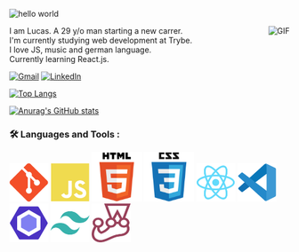 <!-- <h1>Hi there 👋</h1> -->
![hello world](https://github.com/hayat-tamboli/hayat-tamboli/raw/master/hello-world.png)

<!-- <div id="header" align="left">
  <img src="https://media.giphy.com/media/M9gbBd9nbDrOTu1Mqx/giphy.gif" width="100"/>
</div> -->

<img align="right" alt="GIF" src="https://media.giphy.com/media/MC6eSuC3yypCU/giphy.gif" />
<p>I am Lucas. A 29 y/o man starting a new carrer.</br>
I'm currently studying web development at Trybe.</br>
I love JS, music and german language.</br>
Currently learning React.js.</p>

[![Gmail](https://img.shields.io/badge/-GMAIL-D14836?style=for-the-badge&logo=gmail&logoColor=white)](mailto:lucasbs.code@gmail.com)
[![LinkedIn](https://img.shields.io/badge/-LINKEDIN-0077B5?style=for-the-badge&logo=linkedin&logoColor=white)](https://www.linkedin.com/in/lucas-barreto-/)

<!-- <hr> -->
 
<!--
**lucasbarreto92/lucasbarreto92** is a ✨ _special_ ✨ repository because its `README.md` (this file) appears on your GitHub profile.

Here are some ideas to get you started:

- 🔭 I’m currently working on ...
- 🌱 I’m currently learning ...
- 👯 I’m looking to collaborate on ...
- 🤔 I’m looking for help with ...
- 💬 Ask me about ...
- 📫 How to reach me: ...
- 😄 Pronouns: ...
- ⚡ Fun fact: ...
-->

 <!--
**lucasbarreto92/lucasbarreto92** is a ✨ _special_ ✨ repository because its `README.md` (this file) appears on your GitHub profile.

Here are some ideas to get you started:

- 🔭 I’m currently working on ...
- 🌱 I’m currently learning ...
- 👯 I’m looking to collaborate on ...
- 🤔 I’m looking for help with ...
- 💬 Ask me about ...
- 📫 How to reach me: ...
- 😄 Pronouns: ...
- ⚡ Fun fact: ...
-->

<div text-align="center">
  <div display="inline-block">
    
  [![Top Langs](https://github-readme-stats.vercel.app/api/top-langs/?username=lucasbarreto92&theme=dark&background=000000)](https://github.com/anuraghazra/github-readme-stats)

   <!-- [![GitHub Streak](http://github-readme-streak-stats.herokuapp.com?user=lucasbarreto92&theme=dark&background=000000)](https://git.io/streak-stats) -->

  [![Anurag's GitHub stats](https://github-readme-stats.vercel.app/api?username=lucasbarreto92&theme=dark&background=000000)](https://github.com/anuraghazra/github-readme-stats)
  </div>

<!--   <div display="inline-block">
    <a href="https://app.daily.dev/lucasBSCode">
      <img display="inline-block" src="https://api.daily.dev/devcards/070c5a177f4249ebad9ee0307f933254.png?r=rlh" width="30%" alt="Lucas Barreto's Dev Card"/>
    </a>
  </div>   -->
</div>
  
### :hammer_and_wrench: Languages and Tools :
<div display="grid">
  <img src="https://github.com/devicons/devicon/blob/master/icons/git/git-original.svg" width="70px" height="70px">
  <img src="https://github.com/devicons/devicon/blob/master/icons/javascript/javascript-plain.svg" width="70px" height="70px">
  <img src="https://github.com/devicons/devicon/blob/master/icons/html5/html5-original-wordmark.svg" width="90px" height="90px">
  <img src="https://github.com/devicons/devicon/blob/master/icons/css3/css3-original-wordmark.svg" width="90px" height="90px">
  <img src="https://github.com/devicons/devicon/blob/master/icons/react/react-original.svg" width="70px" height="70px">
  <img src="https://github.com/devicons/devicon/blob/master/icons/vscode/vscode-original.svg" width="70px" height="70px">
  <img src="https://github.com/devicons/devicon/blob/master/icons/eslint/eslint-original.svg" width="70px" height="70px">
  <img src="https://github.com/devicons/devicon/blob/master/icons/tailwindcss/tailwindcss-plain.svg" width="70px" height="70px">
  <img src="https://github.com/devicons/devicon/blob/master/icons/jest/jest-plain.svg" width="70px" height="70px">
</div>

<!-- <hr> -->

<!-- ### Contact me:
<a href="https://www.linkedin.com/in/lucas-barreto-/"><img src="https://github.com/devicons/devicon/blob/master/icons/linkedin/linkedin-original-wordmark.svg" width="20%" height="15%"> -->
